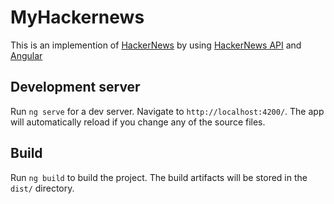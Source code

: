 # MyHackernews

This is an implemention of [HackerNews](https://news.ycombinator.com/news) by using [HackerNews API](https://github.com/HackerNews/API) and [Angular](https://angular.io)

## Development server

Run `ng serve` for a dev server. Navigate to `http://localhost:4200/`. The app will automatically reload if you change any of the source files.

## Build

Run `ng build` to build the project. The build artifacts will be stored in the `dist/` directory.